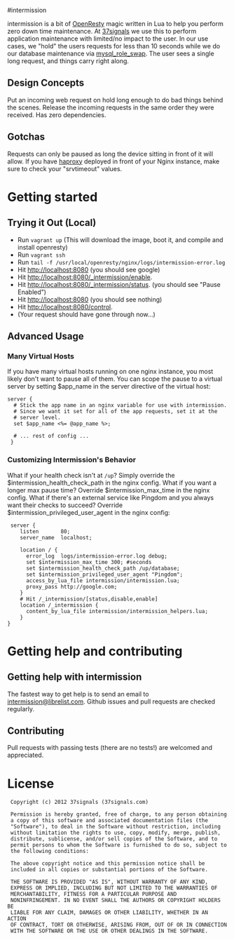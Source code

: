 #intermission

intermission is a bit of [OpenResty](http://openresty.org) magic written in Lua to help you perform zero down time maintenance. At [37signals](http://37signals.com) we use this to perform application maintenance with limited/no impact to the user. In our use cases, we "hold" the users requests for less than 10 seconds while we do our database maintenance via [mysql\_role\_swap](https://github.com/37signals/mysql_role_swap/). The user sees a single long request, and things carry right along.

## Design Concepts
Put an incoming web request on hold long enough to do bad things behind the scenes. Release the incoming requests in the same order they were received. Has zero dependencies.

## Gotchas
Requests can only be paused as long the device sitting in front of it will allow. If you have [haproxy](haproxy.1wt.eu) deployed in front of your Nginx instance, make sure to check your "srvtimeout" values.

# Getting started

## Trying it Out (Local)

+ Run `vagrant up` (This will download the image, boot it, and compile and install openresty)
+ Run `vagrant ssh`
+ Run `tail -f /usr/local/openresty/nginx/logs/intermission-error.log`
+ Hit [http://localhost:8080](http://localhost:8080) (you should see google)
+ Hit [http://localhost:8080/_intermission/enable](http://localhost:8080/_intermission/enable).
+ Hit [http://localhost:8080/_intermission/status](http://localhost:8080/_intermission/status). (you should see "Pause Enabled")
+ Hit [http://localhost:8080](http://localhost:8080) (you should see nothing)
+ Hit [http://localhost:8080/control](http://localhost:8080/_intermission/disable).
+ (Your request should have gone through now...)

## Advanced Usage

### Many Virtual Hosts

If you have many virtual hosts running on one nginx instance, you most likely don't want to pause all of them.  You can scope the pause to a virtual server by setting $app_name in the server directive of the virtual host:

    server {
      # Stick the app name in an nginx variable for use with intermission.
      # Since we want it set for all of the app requests, set it at the 
      # server level.
      set $app_name <%= @app_name %>; 

      # ... rest of config ...
     }

### Customizing Intermission's Behavior

What if your health check isn't at `/up`? Simply override the $intermission\_health\_check\_path in the nginx config.  What if you want a longer max pause time?  Override $intermission\_max\_time in the nginx config.  What if there's an external service like Pingdom and you always want their checks to succeed? Override $intermission\_privileged\_user\_agent in the nginx config:

     server {
        listen       80;
        server_name  localhost;

        location / {
          error_log  logs/intermission-error.log debug;
          set $intermission_max_time 300; #seconds
          set $intermission_health_check_path /up/database;
          set $intermission_privileged_user_agent "Pingdom";
          access_by_lua_file intermission/intermission.lua;
          proxy_pass http://google.com;
        }
        # Hit /_intermission/[status,disable,enable]
        location /_intermission {
          content_by_lua_file intermission/intermission_helpers.lua;
        }
    }


# Getting help and contributing

## Getting help with intermission
The fastest way to get help is to send an email to intermission@librelist.com. 
Github issues and pull requests are checked regularly.

## Contributing
Pull requests with passing tests (there are no tests!) are welcomed and appreciated.

# License

     Copyright (c) 2012 37signals (37signals.com)

     Permission is hereby granted, free of charge, to any person obtaining
     a copy of this software and associated documentation files (the
     "Software"), to deal in the Software without restriction, including
     without limitation the rights to use, copy, modify, merge, publish,
     distribute, sublicense, and/or sell copies of the Software, and to
     permit persons to whom the Software is furnished to do so, subject to
     the following conditions:

     The above copyright notice and this permission notice shall be
     included in all copies or substantial portions of the Software.

     THE SOFTWARE IS PROVIDED "AS IS", WITHOUT WARRANTY OF ANY KIND,
     EXPRESS OR IMPLIED, INCLUDING BUT NOT LIMITED TO THE WARRANTIES OF
     MERCHANTABILITY, FITNESS FOR A PARTICULAR PURPOSE AND
     NONINFRINGEMENT. IN NO EVENT SHALL THE AUTHORS OR COPYRIGHT HOLDERS BE
     LIABLE FOR ANY CLAIM, DAMAGES OR OTHER LIABILITY, WHETHER IN AN ACTION
     OF CONTRACT, TORT OR OTHERWISE, ARISING FROM, OUT OF OR IN CONNECTION
     WITH THE SOFTWARE OR THE USE OR OTHER DEALINGS IN THE SOFTWARE.

